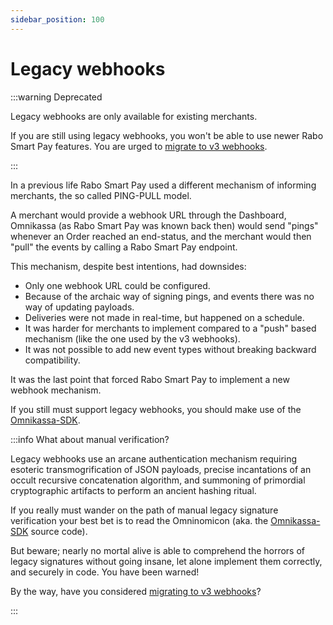 ```yaml
---
sidebar_position: 100
---
```


# Legacy webhooks

:::warning Deprecated

Legacy webhooks are only available for existing merchants.

If you are still using legacy webhooks, you won't be able to use newer Rabo Smart Pay features. You are urged to
[migrate to v3 webhooks](./migrating-to-v3-webhooks.md).

:::

In a previous life Rabo Smart Pay used a different mechanism of informing merchants, the so called PING-PULL model.

A merchant would provide a webhook URL through the Dashboard, Omnikassa (as Rabo Smart Pay was known back then) would
send "pings" whenever an Order reached an end-status, and the merchant would then "pull" the events by calling a Rabo
Smart Pay endpoint.

This mechanism, despite best intentions, had downsides:
- Only one webhook URL could be configured.
- Because of the archaic way of signing pings, and events there was no way of updating payloads.
- Deliveries were not made in real-time, but happened on a schedule.
- It was harder for merchants to implement compared to a "push" based mechanism (like the one used by the v3 webhooks).
- It was not possible to add new event types without breaking backward compatibility.

It was the last point that forced Rabo Smart Pay to implement a new webhook mechanism.

If you still must support legacy webhooks, you should make use of the [Omnikassa-SDK](#).

:::info What about manual verification?

Legacy webhooks use an arcane authentication mechanism requiring esoteric transmogrification of JSON payloads, precise
incantations of an occult recursive concatenation algorithm, and summoning of primordial cryptographic artifacts
to perform an ancient hashing ritual.

If you really must wander on the path of manual legacy signature verification your best bet is to read the Omninomicon
(aka. the [Omnikassa-SDK](#) source code).

But beware; nearly no mortal alive is able to comprehend the horrors of legacy signatures without going insane, let
alone implement them correctly, and securely in code. You have been warned!

By the way, have you considered [migrating to v3 webhooks](./migrating-to-v3-webhooks.md)?

:::
